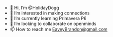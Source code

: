 - 👋 Hi, I’m @HolidayDogg
- 👀 I’m interested in making connections 
- 🌱 I’m currently learning Primavera P6
- 💞️ I’m looking to collaborate on openminds
- 📫 How to reach me EaveyBrandon@gmail.com 

<!---
HolidayDogg/HolidayDogg is a ✨ special ✨ repository because its `README.md` (this file) appears on your GitHub profile.
You can click the Preview link to take a look at your changes.
--->
